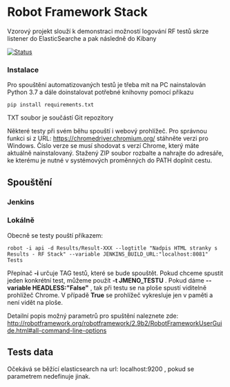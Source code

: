 # Robot Framework Stack


Vzorový projekt slouží k demonstraci možností logování RF testů skrze listener do ElasticSearche a pak následně do Kibany

[![Status](https://img.shields.io/badge/status-active-success.svg)]()

### Instalace

Pro spouštění automatizovaných testů je třeba mít na PC nainstalován Python 3.7 a 
dále doinstalovat potřebné knihovny pomocí příkazu
```
pip install requirements.txt
```
TXT soubor je součástí Git repozitory

Některé testy při svém běhu spouští i webový prohlížeč. Pro správnou funkci si z URL: https://chromedriver.chromium.org/ 
stáhněte verzi pro Windows. Číslo verze se musí shodovat s verzí Chrome, který máte aktuálně nainstalovaný.
Stažený ZIP soubor rozbalte a nahrajte do adresáře, ke kterému je nutné v systémových proměnných do PATH doplnit cestu.

## Spouštění

### Jenkins


### Lokálně

Obecně se testy pouští příkazem:
```
robot -i api -d Results/Result-XXX --logtitle "Nadpis HTML stranky s Results - RF Stack" --variable JENKINS_BUILD_URL:"localhost:8081" Tests
```
Přepínač **-i** určuje TAG testů, které se bude spouštět.  Pokud chceme spustit jeden konkrétní test, 
můžeme použít **-t JMENO_TESTU**  . Pokud dáme **--variable HEADLESS:"False"** , tak při testu se na ploše spustí viditelně prohlížeč Chrome. 
V případě **True** se prohlížeč vykresluje jen v paměti a není vidět na ploše.

Detailní popis možný parametrů pro spuštění naleznete zde: http://robotframework.org/robotframework/2.9b2/RobotFrameworkUserGuide.html#all-command-line-options 

## Tests data

Očekává se běžící elasticsearch na url: localhost:9200   , pokud se parametrem nedefinuje jinak.
